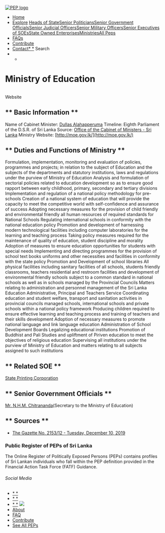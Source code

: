 [![PEP logo](https://www.peps.lk/wp-content/themes/pepold/img/pep-logo.png)](https://www.peps.lk)
*  [Home](https://www.peps.lk/)
*  [Explore](https://www.peps.lk/explore)
[Heads of State](https://www.peps.lk/pep_type/heads-of-state/)[Senior Politicians](https://www.peps.lk/pep_type/senior-politicians)[Senior Government Officials](https://www.peps.lk/pep_type/senior-government-officials)[Senior Judicial Officers](https://www.peps.lk/pep_type/senior-judicial-officers)[Senior Military Officers](https://www.peps.lk/pep_type/senior-military-officers)[Senior Executives of SOEs](https://www.peps.lk/pep_type/senior-executives-of-state-owned-enterprises)[State Owned Enterprises](https://www.peps.lk/soe)[Ministries](https://www.peps.lk/ministries/)[All Peps](https://www.peps.lk/explore)
*  [FAQs](https://www.peps.lk/faq)
*  [Contribute](https://www.peps.lk/contribute)
*  [Contact](https://www.peps.lk/contact)[* *](#collapseSearch)
Search
* *
#  Ministry of Education
######
Website   [](http://moe.gov.lk/)
##   ** Basic Information  **
Name of Cabinet Minister:     [Dullas Alahapperuma](https://www.peps.lk/dullas-alahapperuma/)    Timeline:     Eighth Parliament of the D.S.R. of Sri Lanka     Source:     [Office of the Cabinet of Ministers - Sri Lanka](http://www.cabinetoffice.gov.lk/cab/index.php?option=com_content&view=article&id=25&Itemid=23&lang=en)    Ministry Website:     [http://moe.gov.lk/](http://moe.gov.lk/)
##   ** Duties and Functions of Ministry  **
Formulation, implementation, monitoring and evaluation of policies, programmes and projects; in relation to the subject of Education and the subjects of the departments and statutory institutions, laws and regulations under the purview of Ministry of Education
Analysis and formulation of sectorial policies related to education development so as to ensure good rapport  between early childhood, primary, secondary and tertiary divisions
Implementation and regulation of a national policy methodology for pre-schools
Creation of a national system of education that will provide the capacity to meet the competitive world with self-confidence and assurance of success
Adopting necessary measures for the provision of child friendly and environmental friendly all human resources of required standards for National Schools
Regulating international schools in conformity with the national education policy
Promotion and development of harnessing modern technological facilities including computer laboratories for the learning and teaching process
Taking policy measures required for the maintenance of quality of education, student discipline and morality
Adoption of measures to ensure education opportunities  for students with special needs
Implementing and directing programmes for the provision of school text books uniforms and other necessities and facilities in conformity with the state policy
Promotion and Development of school libraries
All physical facilities including sanitary facilities of all schools, students friendly classrooms, teachers residential and restroom facilities and development of environmental friendly schools subject to a common standard in national schools as well as in schools managed by the Provincial Councils
Matters relating to administration and personnel management of the Sri Lanka Education Administrative, Principal and Teachers Service
Coordinating education and student welfare, transport and sanitation activities in provincial councils managed schools, international schools and private schools within a national policy framework
Producing children required to ensure effective learning and teaching process and training of teachers and their skills development
Adoption of necessary measures to promote national language and link language education
Administration of School Development Boards
Legalizing  educational institutions
Promotion of Buddhist and Pali Studies and upliftment of Piriven education to meet the objectives of religious education
Supervising all institutions under the purview of Ministry of Education and matters relating to all subjects assigned to such institutions
##   ** Related SOE **
[State Printing Corporation](https://www.peps.lk/entities/state-printing-corporation)
##   ** Senior Government Officials **
[Mr. N.H.M. Chitrananda](https://www.peps.lk/mr-n-h-m-chitrananda/)(Secretary to the Ministry of Education)
##   ** Sources **
*  [The Gazette No. 2153/12 -  Tuesday, December 10, 2019](http://www.documents.gov.lk/files/egz/2019/12/2153-12_E.pdf)
###  Public Register of PEPs of Sri Lanka
The Online Register of Politically Exposed Persons (PEPs) contains profiles of Sri Lankan individuals who fall within the PEP definition provided in the Financial Action Task Force (FATF) Guidance.
######  Social Media
*  [* *](https://www.facebook.com/tisrilanka)
*  [* *](https://twitter.com/tisrilanka/)
*  [* *](https://www.instagram.com/transparency_sri_lanka/)
[![](https://www.peps.lk/wp-content/uploads/2019/11/ti_logo_footer.png)](https://www.tisrilanka.org/)
*  [About](https://www.peps.lk/about/)
*  [FAQ](https://www.peps.lk/faq/)
*  [Contribute](https://www.peps.lk/contribute/)
*  [See All PEPs](https://www.peps.lk/explore/)